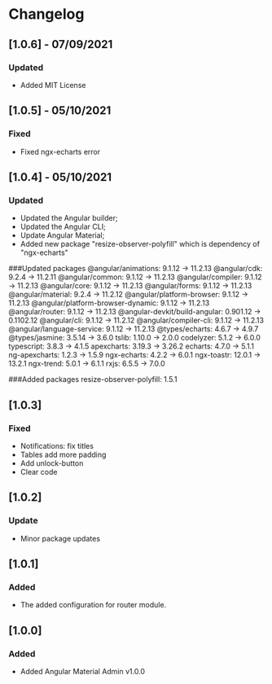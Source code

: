 # Changelog

## [1.0.6] - 07/09/2021
### Updated
- Added MIT License

## [1.0.5] - 05/10/2021
### Fixed
- Fixed ngx-echarts error

## [1.0.4] - 05/10/2021
### Updated

- Updated the Angular builder;
- Updated the Angular CLI;
- Update Angular Material;
- Added new package "resize-observer-polyfill" which is dependency of "ngx-echarts"

###Updated packages
    @angular/animations: 9.1.12 -> 11.2.13
    @angular/cdk: 9.2.4 -> 11.2.11
    @angular/common: 9.1.12 -> 11.2.13
    @angular/compiler: 9.1.12 -> 11.2.13
    @angular/core: 9.1.12 -> 11.2.13
    @angular/forms: 9.1.12 -> 11.2.13
    @angular/material: 9.2.4 -> 11.2.12
    @angular/platform-browser: 9.1.12 -> 11.2.13
    @angular/platform-browser-dynamic: 9.1.12 -> 11.2.13
    @angular/router: 9.1.12 -> 11.2.13
    @angular-devkit/build-angular: 0.901.12 -> 0.1102.12
    @angular/cli: 9.1.12 -> 11.2.12
    @angular/compiler-cli: 9.1.12 -> 11.2.13
    @angular/language-service: 9.1.12 -> 11.2.13
    @types/echarts: 4.6.7 -> 4.9.7
    @types/jasmine: 3.5.14 -> 3.6.0
    tslib: 1.10.0 -> 2.0.0
    codelyzer: 5.1.2 -> 6.0.0
    typescript: 3.8.3 -> 4.1.5
    apexcharts: 3.19.3 -> 3.26.2
    echarts: 4.7.0 -> 5.1.1
    ng-apexcharts: 1.2.3 -> 1.5.9
    ngx-echarts: 4.2.2 -> 6.0.1
    ngx-toastr: 12.0.1 -> 13.2.1
    ngx-trend: 5.0.1 -> 6.1.1
    rxjs: 6.5.5 -> 7.0.0

###Added packages
    resize-observer-polyfill: 1.5.1
    
## [1.0.3]

### Fixed
- Notifications: fix titles
- Tables add more padding
- Add unlock-button
- Clear code

## [1.0.2]

### Update
- Minor package updates

## [1.0.1]

### Added
- The added configuration for router module.

## [1.0.0]

### Added
- Added Angular Material Admin v1.0.0
